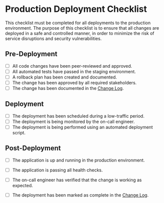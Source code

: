 # Production Deployment Checklist

This checklist must be completed for all deployments to the production environment. The purpose of this checklist is to ensure that all changes are deployed in a safe and controlled manner, in order to minimize the risk of service disruptions and security vulnerabilities.

## Pre-Deployment

-   [ ] All code changes have been peer-reviewed and approved.
-   [ ] All automated tests have passed in the staging environment.
-   [ ] A rollback plan has been created and documented.
-   [ ] The change has been approved by all required stakeholders.
-   [ ] The change has been documented in the [Change Log](../evidence-templates/change-log.csv).

## Deployment

-   [ ] The deployment has been scheduled during a low-traffic period.
-   [ ] The deployment is being monitored by the on-call engineer.
-   [ ] The deployment is being performed using an automated deployment script.

## Post-Deployment

-   [ ] The application is up and running in the production environment.
-   [ ] The application is passing all health checks.
-   [ ] The on-call engineer has verified that the change is working as expected.
-   [ ] The deployment has been marked as complete in the [Change Log](../evidence-templates/change-log.csv).


